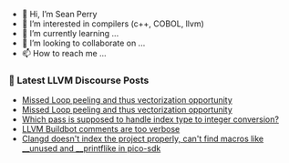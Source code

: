 - 👋 Hi, I’m Sean Perry
- 👀 I’m interested in compilers (c++, COBOL, llvm)
- 🌱 I’m currently learning ...
- 💞️ I’m looking to collaborate on ...
- 📫 How to reach me ...

<!---
s66perry/s66perry is a ✨ special ✨ repository because its `README.md` (this file) appears on your GitHub profile.
You can click the Preview link to take a look at your changes.
--->
### 📕 Latest LLVM Discourse Posts

<!-- DISCOURSE-LLVM:START -->
- [Missed Loop peeling and thus vectorization opportunity](https://discourse.llvm.org/t/missed-loop-peeling-and-thus-vectorization-opportunity/80616#post_8)
- [Missed Loop peeling and thus vectorization opportunity](https://discourse.llvm.org/t/missed-loop-peeling-and-thus-vectorization-opportunity/80616#post_7)
- [Which pass is supposed to handle index type to integer conversion?](https://discourse.llvm.org/t/which-pass-is-supposed-to-handle-index-type-to-integer-conversion/80798#post_7)
- [LLVM Buildbot comments are too verbose](https://discourse.llvm.org/t/llvm-buildbot-comments-are-too-verbose/80815#post_2)
- [Clangd doesn&#39;t index the project properly, can&#39;t find macros like __unused and __printflike in pico-sdk](https://discourse.llvm.org/t/clangd-doesnt-index-the-project-properly-cant-find-macros-like-unused-and-printflike-in-pico-sdk/80889#post_10)
<!-- DISCOURSE-LLVM:END -->
